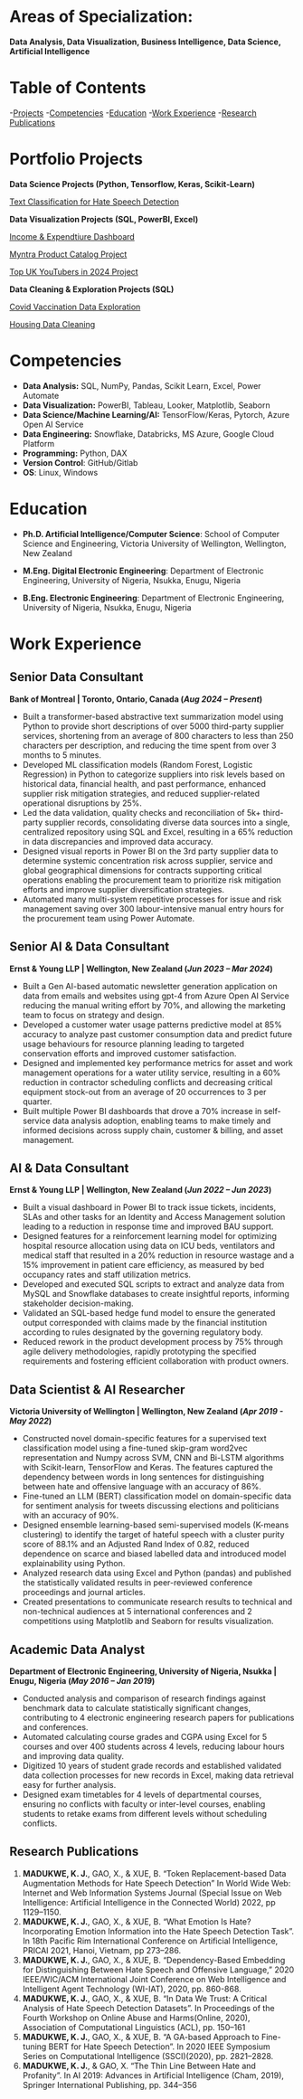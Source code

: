# Areas of Specialization: 
**Data Analysis, Data Visualization, Business Intelligence, Data Science, Artificial Intelligence**

# Table of Contents
-[Projects](#projects)
-[Competencies](#competencies)
-[Education](#education)
-[Work Experience](#work-experience)
-[Research Publications](#research-publications)

# Portfolio Projects
**Data Science Projects (Python, Tensorflow, Keras, Scikit-Learn)**  

[Text Classification for Hate Speech Detection](https://github.com/Kosisochi/Text_Classification)

**Data Visualization Projects (SQL, PowerBI, Excel)**

[Income & Expendtiure Dashboard](https://github.com/Kosisochi/DataAnalysisPortfolio/tree/main/Income%20%26%20Expenditure%20Dashboard%20Project)

[ Myntra Product Catalog Project](https://github.com/Kosisochi/DataAnalysisPortfolio/tree/main/Myntra%20Product%20Catalog%20Project)

[Top UK YouTubers in 2024 Project](https://github.com/Kosisochi/DataAnalysisPortfolio/tree/main/Top%20UK%20YouTubers%20Project)

**Data Cleaning & Exploration Projects (SQL)** 

[Covid Vaccination Data Exploration](https://github.com/Kosisochi/DataAnalysisPortfolio/blob/main/Covid%20Vaccination%20Data%20Exploration%20in%20SQL.sql)

[Housing Data Cleaning](https://github.com/Kosisochi/DataAnalysisPortfolio/blob/main/Housing%20Data%20Cleaning%20SQL.sql)

# Competencies
- **Data Analysis:** SQL, NumPy, Pandas, Scikit Learn, Excel, Power Automate
- **Data Visualization:** PowerBI, Tableau, Looker, Matplotlib, Seaborn
- **Data Science/Machine Learning/AI:** TensorFlow/Keras, Pytorch, Azure Open AI Service
- **Data Engineering:** Snowflake, Databricks, MS Azure, Google Cloud Platform
- **Programming:** Python, DAX
- **Version Control**: GitHub/Gitlab
- **OS**: Linux, Windows


# Education
- **Ph.D. Artificial Intelligence/Computer Science**: School of Computer Science and Engineering, Victoria University of Wellington, Wellington, New Zealand

- **M.Eng. Digital Electronic Engineering**: Department of Electronic Engineering, University of Nigeria, Nsukka, Enugu, Nigeria

- **B.Eng. Electronic Engineering**: Department of Electronic Engineering, University of Nigeria, Nsukka, Enugu, Nigeria 


# Work Experience
## **Senior Data Consultant**

**Bank of Montreal | Toronto, Ontario, Canada	(_Aug 2024 – Present_)**
- Built a transformer-based abstractive text summarization model using Python to provide short descriptions of over 5000 third-party supplier services, shortening from an average of 800 characters to less than 250 characters per description, and reducing the time spent from over 3 months to 5 minutes. 
- Developed ML classification models (Random Forest, Logistic Regression) in Python to categorize suppliers into risk levels based on historical data, financial health, and past performance, enhanced supplier risk mitigation strategies, and reduced supplier-related operational disruptions by 25%.
- Led the data validation, quality checks and reconciliation of 5k+ third-party supplier records, consolidating diverse data sources into a single, centralized repository using SQL and Excel, resulting in a 65% reduction in data discrepancies and improved data accuracy.
- Designed visual reports in Power BI on the 3rd party supplier data to determine systemic concentration risk across supplier, service and global geographical dimensions for contracts supporting critical operations enabling the procurement team to prioritize risk mitigation efforts and improve supplier diversification strategies.
- Automated many multi-system repetitive processes for issue and risk management saving over 300 labour-intensive manual entry hours for the procurement team using Power Automate. 

  
## **Senior AI & Data Consultant**

**Ernst & Young LLP | Wellington, New Zealand	(_Jun 2023 – Mar 2024_)**
-	Built a Gen AI-based automatic newsletter generation application on data from emails and websites using gpt-4 from Azure Open AI Service reducing the manual writing effort by 70%, and allowing the marketing team to focus on strategy and design.
-	Developed a customer water usage patterns predictive model at 85% accuracy to analyze past customer consumption data and predict future usage behaviours for resource planning leading to targeted conservation efforts and improved customer satisfaction.
-	Designed and implemented key performance metrics for asset and work management operations for a water utility service, resulting in a 60% reduction in contractor scheduling conflicts and decreasing critical equipment stock-out from an average of 20 occurrences to 3 per quarter.
-	Built multiple Power BI dashboards that drove a 70% increase in self-service data analysis adoption, enabling teams to make timely and informed decisions across supply chain, customer & billing, and asset management. 


## **AI & Data Consultant**

**Ernst & Young LLP | Wellington, New Zealand	(_Jun 2022 – Jun 2023_)**
-	Built a visual dashboard in Power BI to track issue tickets, incidents, SLAs and other tasks for an Identity and Access Management solution leading to a reduction in response time and improved BAU support.
-	Designed features for a reinforcement learning model for optimizing hospital resource allocation using data on ICU beds, ventilators and medical staff that resulted in a 20% reduction in resource wastage and a 15% improvement in patient care efficiency, as measured by bed occupancy rates and staff utilization metrics.
-	Developed and executed SQL scripts to extract and analyze data from MySQL and Snowflake databases to create insightful reports, informing stakeholder decision-making.
-	Validated an SQL-based hedge fund model to ensure the generated output corresponded with claims made by the financial institution according to rules designated by the governing regulatory body. 
-	Reduced rework in the product development process by 75% through agile delivery methodologies, rapidly prototyping the specified requirements and fostering efficient collaboration with product owners.




## **Data Scientist & AI Researcher** 

**Victoria University of Wellington | Wellington, New Zealand (_Apr 2019 - May 2022_)**
-	Constructed novel domain-specific features for a supervised text classification model using a fine-tuned skip-gram word2vec representation and Numpy across SVM, CNN and Bi-LSTM algorithms with Scikit-learn, TensorFlow and Keras. The features captured the dependency between words in long sentences for distinguishing between hate and offensive language with an accuracy of 86%.
-	Fine-tuned an LLM (BERT) classification model on domain-specific data for sentiment analysis for tweets discussing elections and politicians with an accuracy of 90%.
-	Designed ensemble learning-based semi-supervised models (K-means clustering) to identify the target of hateful speech with a cluster purity score of 88.1% and an Adjusted Rand Index of 0.82, reduced dependence on scarce and biased labelled data and introduced model explainability using Python.
-	Analyzed research data using Excel and Python (pandas) and published the statistically validated results in peer-reviewed conference proceedings and journal articles.
-	Created presentations to communicate research results to technical and non-technical audiences at 5 international conferences and 2 competitions using Matplotlib and Seaborn for results visualization.


## **Academic Data Analyst**

**Department of Electronic Engineering, University of Nigeria, Nsukka | Enugu, Nigeria	(_May 2016 – Jan 2019_)**
- Conducted analysis and comparison of research findings against benchmark data to calculate statistically significant changes, contributing to 4 electronic engineering research papers for publications and conferences.
- Automated calculating course grades and CGPA using Excel for 5 courses and over 400 students across 4 levels, reducing labour hours and improving data quality.
- Digitized 10 years of student grade records and established validated data collection processes for new records in Excel, making data retrieval easy for further analysis.
- Designed exam timetables for 4 levels of departmental courses, ensuring no conflicts with faculty or inter-level courses, enabling students to retake exams from different levels without scheduling conflicts.


## Research Publications
1. **MADUKWE, K. J.**, GAO, X., & XUE, B. “Token Replacement-based
Data Augmentation Methods for Hate Speech Detection” In World
Wide Web: Internet and Web Information Systems Journal (Special
Issue on Web Intelligence: Artificial Intelligence in the Connected
World) 2022, pp 1129–1150.
2. **MADUKWE, K. J.**, GAO, X., & XUE, B. “What Emotion Is Hate?
Incorporating Emotion Information into the Hate Speech Detection
Task”. In 18th Pacific Rim International Conference on Artificial
Intelligence, PRICAI 2021, Hanoi, Vietnam, pp 273–286.
3. **MADUKWE, K. J.**, GAO, X., & XUE, B. “Dependency-Based
Embedding for Distinguishing Between Hate Speech and Offensive
Language,” 2020 IEEE/WIC/ACM International Joint Conference
on Web Intelligence and Intelligent Agent Technology (WI-IAT),
2020, pp. 860-868.
4. **MADUKWE, K. J.**, GAO, X., & XUE, B. “In Data We Trust: A Critical
Analysis of Hate Speech Detection Datasets”. In Proceedings of
the Fourth Workshop on Online Abuse and Harms(Online, 2020),
Association of Computational Linguistics (ACL), pp. 150–161
5. **MADUKWE, K. J.**, GAO, X., & XUE, B. “A GA-based Approach
to Fine-tuning BERT for Hate Speech Detection”. In 2020 IEEE
Symposium Series on Computational Intelligence (SSCI)(2020), pp.
2821–2828.
6. **MADUKWE, K. J.**, & GAO, X. “The Thin Line Between Hate and
Profanity”. In AI 2019: Advances in Artificial Intelligence (Cham,
2019), Springer International Publishing, pp. 344–356
